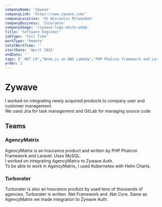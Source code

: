 ```yaml
---
companyName: 'Zywave'
companyLink: 'https://www.zywave.com/'
companyLocation: 'US Wisconsin Milwaukee'
companyBusiness: 'Insurance'
companyImage: '/zywave-logo-white.webp'
title: 'Software Engineer'
jobType: 'Full Time'
workType: 'Remote'
totalWorkTime: ''
startDate: 'April 2022'
endDate: ''
tags: [".NET C#","Node.js on AWS Lambda","PHP Phalcon Framework and Laravel","MySQL","Microsoft SQL Server","Redis","GitLab","Jira","Microservices","Web API","Agile Scrum","Docker","Kubernetes","Rancher Desktop"]
order: 2
---
```


# Zywave

I worked on integrating newly acquired products to company user and customer management.  
We used Jira for task management and GitLab for managing source code

## Teams

### AgencyMatrix

AgencyMatrix is an Insurance product and written by PHP Phalcon Framework and Laravel. Uses MySQL.  
I worked on integrating AgencyMatrix to Zywave Auth.  
To be able to work in AgencyMatrix, I used Kubernetes with Helm Charts.

### Turborater

Turborater is also an Insurance product by used tens of thousands of agencies. Turborater is written .Net Framework and .Net Core. Same as AgencyMatrix we made integration to Zywave Auth.
